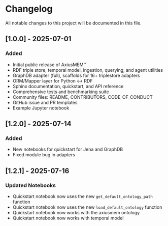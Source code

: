 # Changelog

All notable changes to this project will be documented in this file.

## [1.0.0] - 2025-07-01
### Added
- Initial public release of AxiusMEM™
- RDF triple store, temporal model, ingestion, querying, and agent utilities
- GraphDB adapter (full), scaffolds for 16+ triplestore adapters
- ORM/Mapper layer for Python <-> RDF
- Sphinx documentation, quickstart, and API reference
- Comprehensive tests and benchmarking suite
- Community files: README, CONTRIBUTORS, CODE_OF_CONDUCT
- GitHub issue and PR templates
- Example Jupyter notebook 

## [1.2.0] - 2025-07-14

### Added
- New notebooks for quickstart for Jena and GraphDB
- Fixed module bug in adapters

## [1.2.1] - 2025-07-16

### Updated Notebooks
- Quickstart notebook now uses the new `get_default_ontology_path` function
- Quickstart notebook now uses the new `load_default_ontology` function
- Quickstart notebook now works with the axiusmem ontology
- Quickstart notebook now works with temporal model

